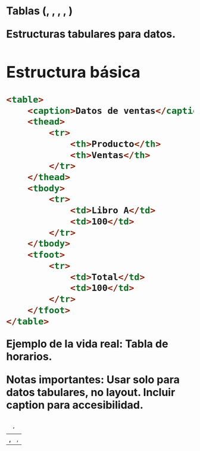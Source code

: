 # Tablas (<table>, <tr>, <th>, <td>, <caption>, <thead>, <tbody>, <tfoot>)

Estructuras tabulares para datos.

## Estructura básica

```html
<table>
    <caption>Datos de ventas</caption>
    <thead>
        <tr>
            <th>Producto</th>
            <th>Ventas</th>
        </tr>
    </thead>
    <tbody>
        <tr>
            <td>Libro A</td>
            <td>100</td>
        </tr>
    </tbody>
    <tfoot>
        <tr>
            <td>Total</td>
            <td>100</td>
        </tr>
    </tfoot>
</table>
```

**Ejemplo de la vida real**: Tabla de horarios.

**Notas importantes**: Usar solo para datos tabulares, no layout. Incluir caption para accesibilidad.